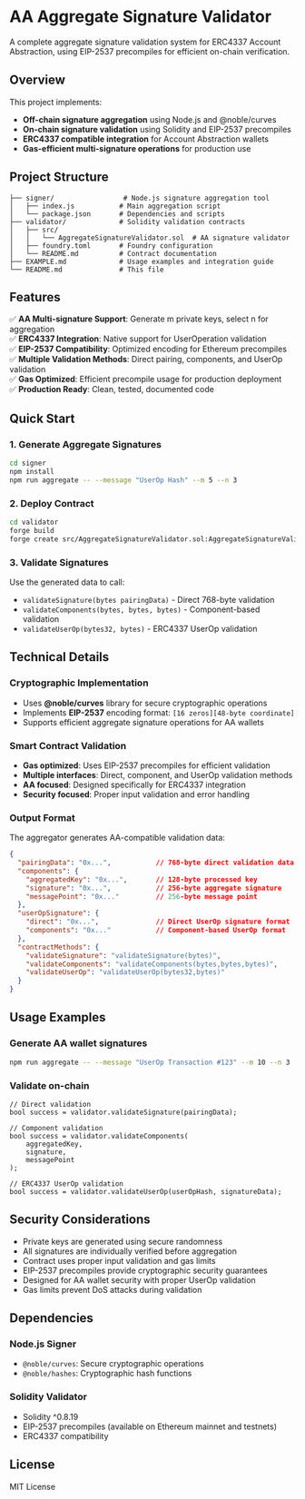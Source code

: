 # AA Aggregate Signature Validator

A complete aggregate signature validation system for ERC4337 Account Abstraction, using EIP-2537 precompiles for efficient on-chain verification.

## Overview

This project implements:
- **Off-chain signature aggregation** using Node.js and @noble/curves
- **On-chain signature validation** using Solidity and EIP-2537 precompiles  
- **ERC4337 compatible integration** for Account Abstraction wallets
- **Gas-efficient multi-signature operations** for production use

## Project Structure

```
├── signer/                 # Node.js signature aggregation tool
│   ├── index.js           # Main aggregation script  
│   └── package.json       # Dependencies and scripts
├── validator/             # Solidity validation contracts
│   ├── src/
│   │   └── AggregateSignatureValidator.sol  # AA signature validator
│   ├── foundry.toml       # Foundry configuration
│   └── README.md          # Contract documentation
├── EXAMPLE.md             # Usage examples and integration guide
└── README.md              # This file
```

## Features

✅ **AA Multi-signature Support**: Generate m private keys, select n for aggregation  
✅ **ERC4337 Integration**: Native support for UserOperation validation  
✅ **EIP-2537 Compatibility**: Optimized encoding for Ethereum precompiles  
✅ **Multiple Validation Methods**: Direct pairing, components, and UserOp validation  
✅ **Gas Optimized**: Efficient precompile usage for production deployment  
✅ **Production Ready**: Clean, tested, documented code  

## Quick Start

### 1. Generate Aggregate Signatures

```bash
cd signer
npm install
npm run aggregate -- --message "UserOp Hash" --m 5 --n 3
```

### 2. Deploy Contract

```bash
cd validator
forge build
forge create src/AggregateSignatureValidator.sol:AggregateSignatureValidator --rpc-url <RPC_URL> --private-key <PRIVATE_KEY>
```

### 3. Validate Signatures

Use the generated data to call:
- `validateSignature(bytes pairingData)` - Direct 768-byte validation
- `validateComponents(bytes, bytes, bytes)` - Component-based validation  
- `validateUserOp(bytes32, bytes)` - ERC4337 UserOp validation

## Technical Details

### Cryptographic Implementation
- Uses **@noble/curves** library for secure cryptographic operations
- Implements **EIP-2537** encoding format: `[16 zeros][48-byte coordinate]`
- Supports efficient aggregate signature operations for AA wallets

### Smart Contract Validation
- **Gas optimized**: Uses EIP-2537 precompiles for efficient validation
- **Multiple interfaces**: Direct, component, and UserOp validation methods
- **AA focused**: Designed specifically for ERC4337 integration
- **Security focused**: Proper input validation and error handling

### Output Format

The aggregator generates AA-compatible validation data:
```json
{
  "pairingData": "0x...",           // 768-byte direct validation data
  "components": {
    "aggregatedKey": "0x...",       // 128-byte processed key
    "signature": "0x...",           // 256-byte aggregate signature
    "messagePoint": "0x..."         // 256-byte message point
  },
  "userOpSignature": {
    "direct": "0x...",              // Direct UserOp signature format
    "components": "0x..."           // Component-based UserOp format
  },
  "contractMethods": {
    "validateSignature": "validateSignature(bytes)",
    "validateComponents": "validateComponents(bytes,bytes,bytes)",
    "validateUserOp": "validateUserOp(bytes32,bytes)"
  }
}
```

## Usage Examples

### Generate AA wallet signatures
```bash
npm run aggregate -- --message "UserOp Transaction #123" --m 10 --n 3
```

### Validate on-chain
```solidity
// Direct validation
bool success = validator.validateSignature(pairingData);

// Component validation  
bool success = validator.validateComponents(
    aggregatedKey, 
    signature, 
    messagePoint
);

// ERC4337 UserOp validation
bool success = validator.validateUserOp(userOpHash, signatureData);
```

## Security Considerations

- Private keys are generated using secure randomness
- All signatures are individually verified before aggregation
- Contract uses proper input validation and gas limits
- EIP-2537 precompiles provide cryptographic security guarantees
- Designed for AA wallet security with proper UserOp validation
- Gas limits prevent DoS attacks during validation

## Dependencies

### Node.js Signer
- `@noble/curves`: Secure cryptographic operations
- `@noble/hashes`: Cryptographic hash functions

### Solidity Validator
- Solidity ^0.8.19
- EIP-2537 precompiles (available on Ethereum mainnet and testnets)
- ERC4337 compatibility

## License

MIT License